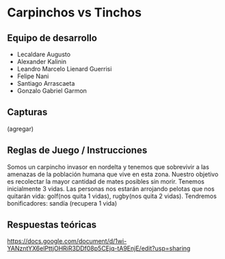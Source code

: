 # Carpinchos vs Tinchos

## Equipo de desarrollo

- Lecaldare Augusto
- Alexander Kalinin
- Leandro Marcelo Lienard Guerrisi
- Felipe Nani
- Santiago Arrascaeta
- Gonzalo Gabriel Garmon

## Capturas

(agregar)

## Reglas de Juego / Instrucciones

Somos un carpincho invasor en nordelta y tenemos que sobrevivir a las amenazas de la población humana que vive en esta zona. Nuestro objetivo es recolectar la mayor cantidad de mates posibles sin morir.
Tenemos inicialmente 3 vidas.
Las personas nos estarán arrojando pelotas que nos quitarán vida: golf(nos quita 1 vidas), rugby(nos quita 2 vidas).
Tendremos bonificadores: sandía (recupera 1 vida)

## Respuestas teóricas

https://docs.google.com/document/d/1wi-YANzntYX6elPttjOHRiR3DDf08p5CEjq-tA9EnjE/edit?usp=sharing

